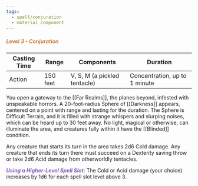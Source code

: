 ```yaml
---
tags:
  - spell/conjuration
  - material_component
---
```

##### *<span style="color:rgb(203, 123, 55)">Level 3 - Conjuration</span>*

|Casting Time|Range|Components|Duration|
|---|---|---|---|
|Action|150 feet|V, S, M (a pickled tentacle)|Concentration, up to 1 minute|
You open a gateway to the [[Far Realms]], the planes beyond, infested with unspeakable horrors. A 20-foot-radius Sphere of [[Darkness]] appears, centered on a point with range and lasting for the duration. The Sphere is Difficult Terrain, and it is filled with strange whispers and slurping noises, which can be heard up to 30 feet away. No light, magical or otherwise, can illuminate the area, and creatures fully within it have the [[Blinded]] condition. 

Any creature that starts its turn in the area takes 2d6 Cold damage. Any creature that ends its turn there must succeed on a Dexterity saving throw or take 2d6 Acid damage from otherworldly tentacles. 

***<span style="color:rgb(134, 93, 187)">Using a Higher-Level Spell Slot</span>***: The Cold or Acid damage (your choice) increases by 1d6 for each spell slot level above 3.